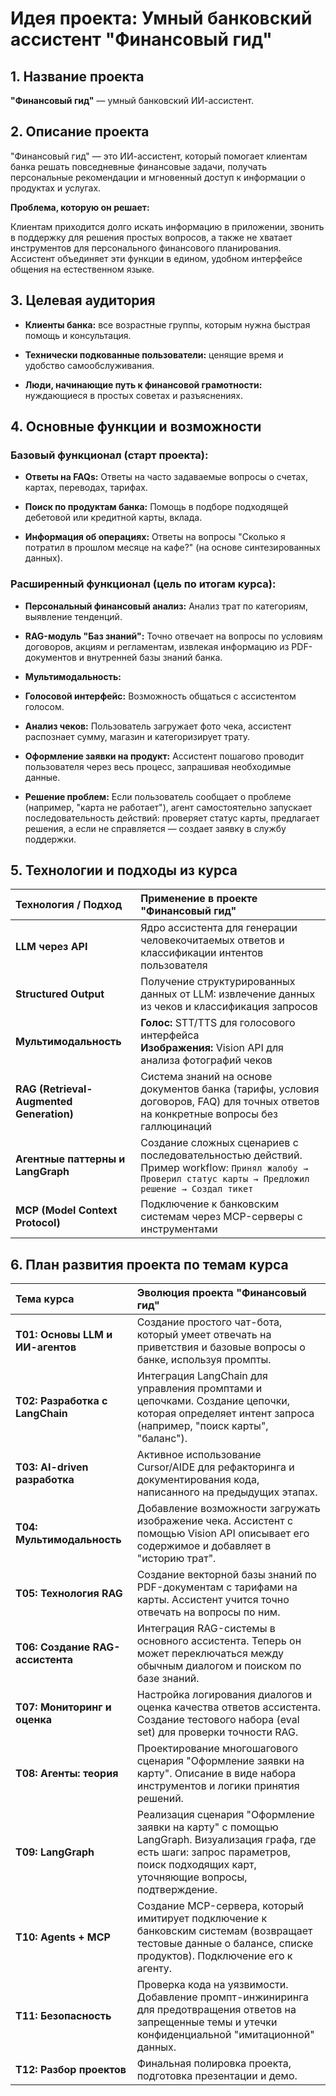 # Идея проекта: Умный банковский ассистент "Финансовый гид"


## 1. Название проекта

**"Финансовый гид"** — умный банковский ИИ-ассистент.

  

## 2. Описание проекта

"Финансовый гид" — это ИИ-ассистент, который помогает клиентам банка решать повседневные финансовые задачи, получать персональные рекомендации и мгновенный доступ к информации о продуктах и услугах.

  

**Проблема, которую он решает:**

Клиентам приходится долго искать информацию в приложении, звонить в поддержку для решения простых вопросов, а также не хватает инструментов для персонального финансового планирования. Ассистент объединяет эти функции в едином, удобном интерфейсе общения на естественном языке.

  

## 3. Целевая аудитория

*  **Клиенты банка:** все возрастные группы, которым нужна быстрая помощь и консультация.

*  **Технически подкованные пользователи:** ценящие время и удобство самообслуживания.

*  **Люди, начинающие путь к финансовой грамотности:** нуждающиеся в простых советах и разъяснениях.

  

## 4. Основные функции и возможности

  

### Базовый функционал (старт проекта):

*  **Ответы на FAQs:** Ответы на часто задаваемые вопросы о счетах, картах, переводах, тарифах.

*  **Поиск по продуктам банка:** Помощь в подборе подходящей дебетовой или кредитной карты, вклада.

*  **Информация об операциях:** Ответы на вопросы "Сколько я потратил в прошлом месяце на кафе?" (на основе синтезированных данных).

  

### Расширенный функционал (цель по итогам курса):

*  **Персональный финансовый анализ:** Анализ трат по категориям, выявление тенденций.

*  **RAG-модуль "Баз знаний":** Точно отвечает на вопросы по условиям договоров, акциям и регламентам, извлекая информацию из PDF-документов и внутренней базы знаний банка.

*  **Мультимодальность:**

*  **Голосовой интерфейс:** Возможность общаться с ассистентом голосом.

*  **Анализ чеков:** Пользователь загружает фото чека, ассистент распознает сумму, магазин и категоризирует трату.

*  **Оформление заявки на продукт:** Ассистент пошагово проводит пользователя через весь процесс, запрашивая необходимые данные.

*  **Решение проблем:** Если пользователь сообщает о проблеме (например, "карта не работает"), агент самостоятельно запускает последовательность действий: проверяет статус карты, предлагает решения, а если не справляется — создает заявку в службу поддержки.

  

## 5. Технологии и подходы из курса

  


| Технология / Подход | Применение в проекте "Финансовый гид" |
| :--- | :--- |
| **LLM через API** | Ядро ассистента для генерации человекочитаемых ответов и классификации интентов пользователя |
| **Structured Output** | Получение структурированных данных от LLM: извлечение данных из чеков и классификация запросов  |
| **Мультимодальность** | **Голос:** STT/TTS для голосового интерфейса<br>**Изображения:** Vision API для анализа фотографий чеков |
| **RAG (Retrieval-Augmented Generation)** | Система знаний на основе документов банка (тарифы, условия договоров, FAQ) для точных ответов на конкретные вопросы без галлюцинаций |
| **Агентные паттерны и LangGraph** | Создание сложных сценариев с последовательностью действий. Пример workflow: `Принял жалобу → Проверил статус карты → Предложил решение → Создал тикет` |
| **MCP (Model Context Protocol)** | Подключение к банковским системам через MCP-серверы с инструментами |

  

## 6. План развития проекта по темам курса

 
| Тема курса | Эволюция проекта "Финансовый гид" |
| :--- | :--- |
| **Т01: Основы LLM и ИИ-агентов** | Создание простого чат-бота, который умеет отвечать на приветствия и базовые вопросы о банке, используя промпты. |
| **Т02: Разработка с LangChain** | Интеграция LangChain для управления промптами и цепочками. Создание цепочки, которая определяет интент запроса (например, "поиск карты", "баланс"). |
| **Т03: AI-driven разработка** | Активное использование Cursor/AIDE для рефакторинга и документирования кода, написанного на предыдущих этапах. |
| **Т04: Мультимодальность** | Добавление возможности загружать изображение чека. Ассистент с помощью Vision API описывает его содержимое и добавляет в "историю трат". |
| **Т05: Технология RAG** | Создание векторной базы знаний по PDF-документам с тарифами на карты. Ассистент учится точно отвечать на вопросы по ним. |
| **Т06: Создание RAG-ассистента** | Интеграция RAG-системы в основного ассистента. Теперь он может переключаться между обычным диалогом и поиском по базе знаний. |
| **Т07: Мониторинг и оценка** | Настройка логирования диалогов и оценка качества ответов ассистента. Создание тестового набора (eval set) для проверки точности RAG. |
| **Т08: Агенты: теория** | Проектирование многошагового сценария "Оформление заявки на карту". Описание в виде набора инструментов и логики принятия решений. |
| **Т09: LangGraph** | Реализация сценария "Оформление заявки на карту" с помощью LangGraph. Визуализация графа, где есть шаги: запрос параметров, поиск подходящих карт, уточняющие вопросы, подтверждение. |
| **Т10: Agents + MCP** | Создание MCP-сервера, который имитирует подключение к банковским системам (возвращает тестовые данные о балансе, списке продуктов). Подключение его к агенту. |
| **Т11: Безопасность** | Проверка кода на уязвимости. Добавление промпт-инжиниринга для предотвращения ответов на запрещенные темы и утечки конфиденциальной "имитационной" данных. |
| **Т12: Разбор проектов** | Финальная полировка проекта, подготовка презентации и демо. |